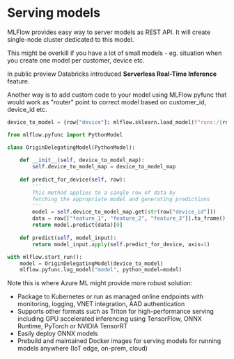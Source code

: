 # Serving models
MLFlow provides easy way to server models as REST API. It will create single-node cluster dedicated to this model.

This might be overkill if you have a lot of small models - eg. situation when you create one model per customer, device etc. 

In public preview Databricks introduced **Serverless Real-Time Inference** feature.

Another way is to add custom code to your model using MLFlow pyfunc that would work as "router" point to correct model based on customer_id, device_id etc.

```python
device_to_model = {row["device"]: mlflow.sklearn.load_model(f"runs:/{row['run_id']}/{row['device']}") for row in model_df.collect()}

from mlflow.pyfunc import PythonModel

class OriginDelegatingModel(PythonModel):
    
    def __init__(self, device_to_model_map):
        self.device_to_model_map = device_to_model_map
        
    def predict_for_device(self, row):
        '''
        This method applies to a single row of data by
        fetching the appropriate model and generating predictions
        '''
        model = self.device_to_model_map.get(str(row["device_id"]))
        data = row[["feature_1", "feature_2", "feature_3"]].to_frame().T
        return model.predict(data)[0]
    
    def predict(self, model_input):
        return model_input.apply(self.predict_for_device, axis=1)

with mlflow.start_run():
    model = OriginDelegatingModel(device_to_model)
    mlflow.pyfunc.log_model("model", python_model=model)
```

Note this is where Azure ML might provide more robust solution:
- Package to Kubernetes or run as managed online endpoints with monitoring, logging, VNET integration, AAD authentication
- Supports other formats such as Triton for high-performance serving including GPU accelerated inferencing using TensorFlow, ONNX Runtime, PyTorch or NVIDIA TensorRT
- Easily deploy ONNX models
- Prebuild and maintained Docker images for serving models for running models anywhere (IoT edge, on-prem, cloud)
